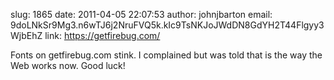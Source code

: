 slug:    1865
date:    2011-04-05 22:07:53
author:  johnjbarton
email:   9doLNkSr9Mg3.n6wTJ6j2NruFVQ5k.kIc9TsNKJoJWdDN8GdYH2T44Flgyy3WjbEhZ
link:    https://getfirebug.com/

Fonts on getfirebug.com stink. I complained but was told that is the
way the Web works now. Good luck!

